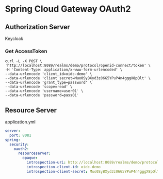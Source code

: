 Spring Cloud Gateway OAuth2
===============================


## Authorization Server
Keycloak

### Get AccessToken 
```shell
curl -L -X POST \
'http://localhost:8089/realms/demo/protocol/openid-connect/token' \
-H 'Content-Type: application/x-www-form-urlencoded' \
--data-urlencode 'client_id=oidc-demo' \
--data-urlencode 'client_secret=Muo0SyBXyd3z06G5YPuP4n4gggX8pQlt' \
--data-urlencode 'grant_type=password' \
--data-urlencode 'scope=read' \
--data-urlencode 'username=user01' \
--data-urlencode 'password=pass01'
```

## Resource Server

application.yml
```yaml
server:
  port: 8081
spring:
  security:
    oauth2:
      resourceserver:
        opaque:
          introspection-uri: http://localhost:8089/realms/demo/protocol/openid-connect/token/introspect
          introspection-client-id: oidc-demo
          introspection-client-secret: Muo0SyBXyd3z06G5YPuP4n4gggX8pQlt
```
